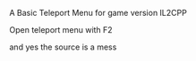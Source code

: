 A Basic Teleport Menu for game version IL2CPP

Open teleport menu with F2

and yes the source is a mess

